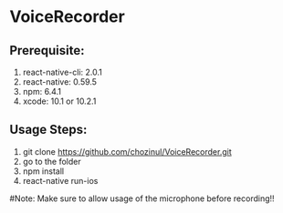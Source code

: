 # VoiceRecorder

## Prerequisite:
1. react-native-cli: 2.0.1
2. react-native: 0.59.5
3. npm: 6.4.1
4. xcode: 10.1 or 10.2.1

## Usage Steps:
1. git clone https://github.com/chozinul/VoiceRecorder.git
2. go to the folder
3. npm install
4. react-native run-ios


#Note: Make sure to allow usage of the microphone before recording!!